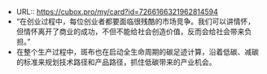 - URL:: https://cubox.pro/my/card?id=7266166321962814594
- “在创业过程中，每位创业者都要面临很残酷的市场竞争。我们可以讲情怀，但情怀离开了商业的成功，不但不能给社会创造价值，反而会给社会带来负担。”
- 在整个生产过程中，斑布也在启动全生命周期的碳足迹计算，沿着低碳、减碳的标准来规划技术路径和产品路径，抓住低碳带来的产业机会。
